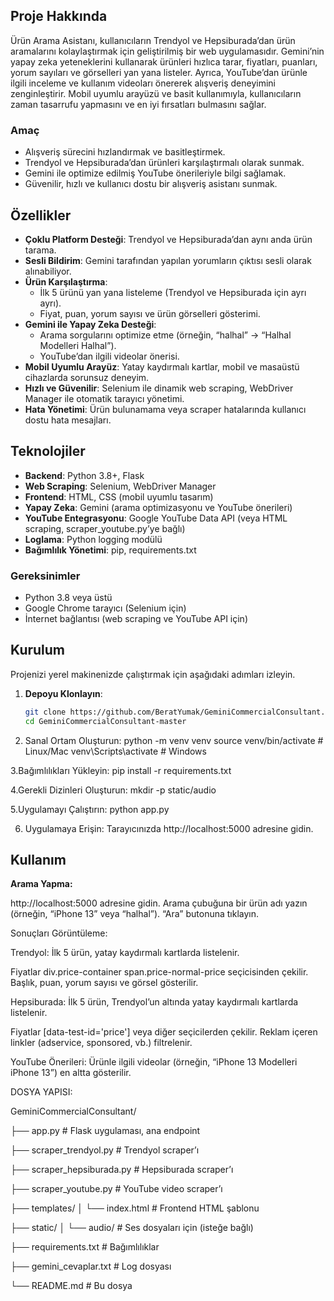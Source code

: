 ## Proje Hakkında
Ürün Arama Asistanı, kullanıcıların Trendyol ve Hepsiburada’dan ürün aramalarını kolaylaştırmak için geliştirilmiş bir web uygulamasıdır. Gemini’nin yapay zeka yeteneklerini kullanarak ürünleri hızlıca tarar, fiyatları, puanları, yorum sayıları ve görselleri yan yana listeler. Ayrıca, YouTube’dan ürünle ilgili inceleme ve kullanım videoları önererek alışveriş deneyimini zenginleştirir. Mobil uyumlu arayüzü ve basit kullanımıyla, kullanıcıların zaman tasarrufu yapmasını ve en iyi fırsatları bulmasını sağlar.

### Amaç
- Alışveriş sürecini hızlandırmak ve basitleştirmek.
- Trendyol ve Hepsiburada’dan ürünleri karşılaştırmalı olarak sunmak.
- Gemini ile optimize edilmiş YouTube önerileriyle bilgi sağlamak.
- Güvenilir, hızlı ve kullanıcı dostu bir alışveriş asistanı sunmak.

## Özellikler
- **Çoklu Platform Desteği**: Trendyol ve Hepsiburada’dan aynı anda ürün tarama.
- **Sesli Bildirim**: Gemini tarafından yapılan yorumların çıktısı sesli olarak alınabiliyor.
- **Ürün Karşılaştırma**:
  - İlk 5 ürünü yan yana listeleme (Trendyol ve Hepsiburada için ayrı ayrı).
  - Fiyat, puan, yorum sayısı ve ürün görselleri gösterimi.
- **Gemini ile Yapay Zeka Desteği**:
  - Arama sorgularını optimize etme (örneğin, “halhal” → “Halhal Modelleri Halhal”).
  - YouTube’dan ilgili videolar önerisi.
- **Mobil Uyumlu Arayüz**: Yatay kaydırmalı kartlar, mobil ve masaüstü cihazlarda sorunsuz deneyim.
- **Hızlı ve Güvenilir**: Selenium ile dinamik web scraping, WebDriver Manager ile otomatik tarayıcı yönetimi.
- **Hata Yönetimi**: Ürün bulunamama veya scraper hatalarında kullanıcı dostu hata mesajları.

## Teknolojiler
- **Backend**: Python 3.8+, Flask
- **Web Scraping**: Selenium, WebDriver Manager
- **Frontend**: HTML, CSS (mobil uyumlu tasarım)
- **Yapay Zeka**: Gemini (arama optimizasyonu ve YouTube önerileri)
- **YouTube Entegrasyonu**: Google YouTube Data API (veya HTML scraping, scraper_youtube.py’ye bağlı)
- **Loglama**: Python logging modülü
- **Bağımlılık Yönetimi**: pip, requirements.txt

### Gereksinimler
- Python 3.8 veya üstü
- Google Chrome tarayıcı (Selenium için)
- İnternet bağlantısı (web scraping ve YouTube API için)

## Kurulum
Projenizi yerel makinenizde çalıştırmak için aşağıdaki adımları izleyin.

1. **Depoyu Klonlayın**:
   ```bash
   git clone https://github.com/BeratYumak/GeminiCommercialConsultant.git
   cd GeminiCommercialConsultant-master
2. Sanal Ortam Oluşturun:
   python -m venv venv
   source venv/bin/activate  # Linux/Mac
   venv\Scripts\activate     # Windows

3.Bağımlılıkları Yükleyin:
  pip install -r requirements.txt

4.Gerekli Dizinleri Oluşturun:
  mkdir -p static/audio

5.Uygulamayı Çalıştırın:
  python app.py
  
6. Uygulamaya Erişin:
  Tarayıcınızda http://localhost:5000 adresine gidin.



## Kullanım

**Arama Yapma:**

http://localhost:5000 adresine gidin.
Arama çubuğuna bir ürün adı yazın (örneğin, “iPhone 13” veya “halhal”).
“Ara” butonuna tıklayın.


Sonuçları Görüntüleme:

Trendyol: İlk 5 ürün, yatay kaydırmalı kartlarda listelenir.

Fiyatlar div.price-container span.price-normal-price seçicisinden çekilir.
Başlık, puan, yorum sayısı ve görsel gösterilir.


Hepsiburada: İlk 5 ürün, Trendyol’un altında yatay kaydırmalı kartlarda listelenir.

Fiyatlar [data-test-id='price'] veya diğer seçicilerden çekilir.
Reklam içeren linkler (adservice, sponsored, vb.) filtrelenir.


YouTube Önerileri: Ürünle ilgili videolar (örneğin, “iPhone 13 Modelleri iPhone 13”) en altta gösterilir.

DOSYA YAPISI:

GeminiCommercialConsultant/

├── app.py                    # Flask uygulaması, ana endpoint

├── scraper_trendyol.py       # Trendyol scraper’ı

├── scraper_hepsiburada.py    # Hepsiburada scraper’ı

├── scraper_youtube.py        # YouTube video scraper’ı

├── templates/
│   └── index.html            # Frontend HTML şablonu

├── static/
│   └── audio/                # Ses dosyaları için (isteğe bağlı)

├── requirements.txt          # Bağımlılıklar

├── gemini_cevaplar.txt       # Log dosyası

└── README.md                 # Bu dosya
